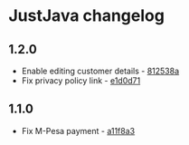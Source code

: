 # JustJava changelog

## 1.2.0

* Enable editing customer details - [812538a](https://github.com/MarkNjunge/JustJava-Android/commit/812538a12dd6a16f7623ab9531135538f627a86b)
* Fix privacy policy link - [e1d0d71](https://github.com/MarkNjunge/JustJava-Android/commit/e1d0d714cea9c928e3662d2f020a6413ff48cadf)

## 1.1.0

* Fix M-Pesa payment - [a11f8a3](https://github.com/MarkNjunge/JustJava-Android/commit/a11f8a35136b1e1d2d038e7588d1070c2e4fac1c)